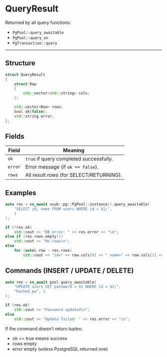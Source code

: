 # QueryResult

Returned by all query functions:

- `PgPool::query_awaitable`
- `PgPool::query_on`
- `PgTransaction::query`

---

## Structure

```cpp
struct QueryResult
{
    struct Row
    {
        std::vector<std::string> cols;
    };

    std::vector<Row> rows;
    bool ok{false};
    std::string error;
};
```

## Fields

| Field   | Meaning                                 |
|---------|-----------------------------------------|
| `ok`    | `true` if query completed successfully. |
| `error` | Error message (if `ok == false`).       |
| `rows`  | All result rows (for SELECT/RETURNING). |

## Examples
```cpp
auto res = co_await usub::pg::PgPool::instance().query_awaitable(
    "SELECT id, name FROM users WHERE id = $1;",
    1
);

if (!res.ok)
    std::cout << "DB error: " << res.error << "\n";
else if (res.rows.empty())
    std::cout << "No rows\n";
else
    for (auto& row : res.rows)
        std::cout << "id=" << row.cols[0] << " name=" << row.cols[1] << "\n";
```

## Commands (INSERT / UPDATE / DELETE)

```cpp
auto res = co_await pool.query_awaitable(
    "UPDATE users SET password = $1 WHERE id = $2;",
    "hashed_pw", 1
);

if (res.ok)
    std::cout << "Password updated\n";
else
    std::cout << "Update failed: " << res.error << "\n";
```

If the command doesn’t return tuples:
- ok == true means success
- rows empty
- error empty (unless PostgreSQL returned one)